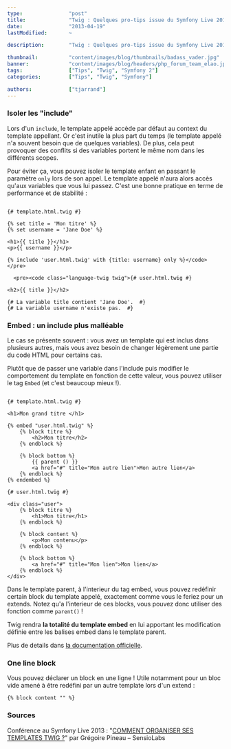 ```yaml
---
type:               "post"
title:              "Twig : Quelques pro-tips issue du Symfony Live 2013"
date:               "2013-04-19"
lastModified:       ~

description:        "Twig : Quelques pro-tips issue du Symfony Live 2013"

thumbnail:          "content/images/blog/thumbnails/badass_vader.jpg"
banner:             "content/images/blog/headers/php_forum_team_elao.jpg"
tags:               ["Tips", "Twig", "Symfony 2"]
categories:         ["Tips", "Twig", "Symfony"]

authors:            ["tjarrand"]
---
```


### Isoler les "include"

Lors d'un `include`, le template appelé accède par défaut au context du template appellant. Or c'est inutile la plus part du temps (le template appelé n'a souvent besoin que de quelques variables). De plus, cela peut provoquer des conflits si des variables portent le même nom dans les différents scopes.

Pour éviter ça, vous pouvez isoler le template enfant en passant le paramètre `only` lors de son appel. Le template appelé n'aura alors accès qu'aux variables que vous lui passez. C'est une bonne pratique en terme de performance et de stabilité :

```twig

{# template.html.twig #}

{% set title = 'Mon titre' %}
{% set username = 'Jane Doe' %}

<h1>{{ title }}</h1>
<p>{{ username }}</p>

{% include 'user.html.twig' with {title: username} only %}</code></pre>

  <pre><code class="language-twig twig">{# user.html.twig #}

<h2>{{ title }}</h2>

{# La variable title contient 'Jane Doe'.  #}
{# La variable username n'existe pas.  #}
```


### Embed : un include plus malléable

Le cas se présente souvent : vous avez un template qui est inclus dans plusieurs autres, mais vous avez besoin de changer légèrement une partie du code HTML pour certains cas.

Plutôt que de passer une variable dans l'include puis modifier le comportement du template en fonction de cette valeur, vous pouvez utiliser le tag `Embed` (et c'est beaucoup mieux !).

```twig

{# template.html.twig #}

<h1>Mon grand titre </h1>

{% embed "user.html.twig" %}
    {% block titre %}
        <h2>Mon titre</h2>
    {% endblock %}

    {% block bottom %}
        {{ parent () }}
        <a href="#" title="Mon autre lien">Mon autre lien</a>
    {% endblock %}
{% endembed %}
```


```twig
{# user.html.twig #}

<div class="user">
    {% block titre %}
        <h1>Mon titre</h1>
    {% endblock %}

    {% block content %}
        <p>Mon contenu</p>
    {% endblock %}

    {% block bottom %}
        <a href="#" title="Mon lien">Mon lien</a>
    {% endblock %}
</div>
```


Dans le template parent, à l'interieur du tag embed, vous pouvez redéfinir certain block du template appelé, exactement comme vous le feriez pour un extends. Notez qu'a l'interieur de ces blocks, vous pouvez donc utiliser des fonction comme `parent()` !

Twig rendra **la totalité du template embed** en lui apportant les modification définie entre les balises embed dans le template parent.

Plus de details dans [la documentation officielle][1].

### One line block

Vous pouvez déclarer un block en une ligne ! Utile notamment pour un bloc vide amené à être redéfini par un autre template lors d'un extend :

```twig
{% block content "" %}
```


### Sources

Conférence au Symfony Live 2013 : "[COMMENT ORGANISER SES TEMPLATES TWIG ?][2]" par Grégoire Pineau – SensioLabs

 [1]: http://twig.sensiolabs.org/doc/tags/embed.html
 [2]: http://lyrixx.github.io/SFLive-Paris2013-Twig/#/comment-organiser-ses-templates-twig
